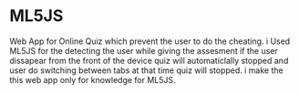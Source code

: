 # ML5JS
Web App for Online Quiz which prevent the user to do the cheating.
i Used ML5JS for the detecting the user while giving the assesment if the user dissapear from the front of the device quiz will automaticlally stopped and user do switching between tabs at that time quiz will stopped.
i make the this web app only for knowledge for ML5JS.
